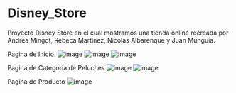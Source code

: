 # Disney_Store

Proyecto Disney Store en el cual mostramos una tienda online recreada por Andrea Mingot, Rebeca Martinez, Nicolas Albarenque y Juan Munguia.

Pagina de Inicio.
![image](https://github.com/GitNinja0/Disney_Store/assets/146742892/c68ac1cf-2cff-4c53-9f9a-bb0c0c85a578)
![image](https://github.com/GitNinja0/Disney_Store/assets/146742892/232139a4-e301-44d7-803d-af550e717a52)
![image](https://github.com/GitNinja0/Disney_Store/assets/146742892/efb6e62b-5e79-4de5-b5bd-46a53e8644b0)

Pagina de Categoria de Peluches
![image](https://github.com/GitNinja0/Disney_Store/assets/146742892/be7b20cb-f3bb-4dad-b221-9d5f7cad525c)
![image](https://github.com/GitNinja0/Disney_Store/assets/146742892/12262896-62fd-45e7-bdad-2508dbd5f3bc)

Pagina de Producto
![image](https://github.com/GitNinja0/Disney_Store/assets/146742892/1a46d177-8852-4217-bbe2-b77425b7aa1e)


